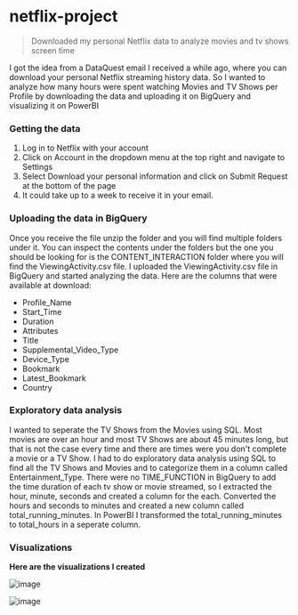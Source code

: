 # netflix-project
>Downloaded my personal Netflix data to analyze movies and tv shows screen time

I got the idea from a DataQuest email I received a while ago, where you can download your personal Netflix streaming history data. So I wanted to analyze how many hours were spent watching Movies and TV Shows per Profile by downloading the data and uploading it on BigQuery and visualizing it on PowerBI

### Getting the data

1. Log in to Netflix with your account
2. Click on Account in the dropdown menu at the top right and navigate to Settings
3. Select Download your personal information and click on Submit Request at the bottom of the page
4. It could take up to a week to receive it in your email.

### Uploading the data in BigQuery

Once you receive the file unzip the folder and you will find multiple folders under it. You can inspect the contents under the folders but the one you should be looking for is the CONTENT_INTERACTION folder where you will find the ViewingActivity.csv file. I uploaded the ViewingActivity.csv file in BigQuery and started analyzing the data. Here are the columns that were available at download:

- Profile_Name
- Start_Time
- Duration
- Attributes
- Title
- Supplemental_Video_Type
- Device_Type
- Bookmark
- Latest_Bookmark
- Country

### Exploratory data analysis

I wanted to seperate the TV Shows from the Movies using SQL. Most movies are over an hour and most TV Shows are about 45 minutes long, but that is not the case every time and there are times were you don't complete a movie or a TV Show. I had to do exploratory data analysis using SQL to find all the TV Shows and Movies and to categorize them in a column called Entertainment_Type. There were no TIME_FUNCTION in BigQuery to add the time duration of each tv show or movie streamed, so I extracted the hour, minute, seconds and created a column for the each. Converted the hours and seconds to minutes and created a new column called total_running_minutes. In PowerBI I transformed the total_running_minutes to total_hours in a seperate column.

### Visualizations

**Here are the visualizations I created**

![image](https://user-images.githubusercontent.com/30465635/208797005-1c5ec96e-becf-41f1-8d03-d6dd2b966abc.png)


![image](https://user-images.githubusercontent.com/30465635/208797188-e304fad9-e355-44fa-a780-d5f02ea10fb5.png)



